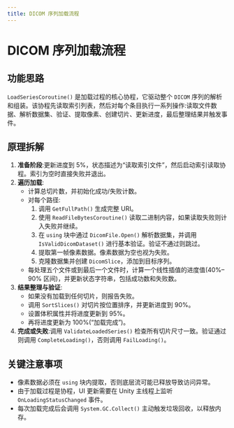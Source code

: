 ```yaml
---
title: DICOM 序列加载流程
---
```

# DICOM 序列加载流程
## 功能思路

`LoadSeriesCoroutine()` 是加载过程的核心协程，它驱动整个 `DICOM` 序列的解析和组装。该协程先读取索引列表，然后对每个条目执行一系列操作:读取文件数据、解析数据集、验证、提取像素、创建切片、更新进度，最后整理结果并触发事件。

## 原理拆解

1. **准备阶段**:更新进度到 5%，状态描述为“读取索引文件”，然后启动索引读取协程。索引为空时直接失败并退出。
2. **遍历加载**:
   - 计算总切片数，并初始化成功/失败计数。
   - 对每个路径:
     1. 调用 `GetFullPath()` 生成完整 URI。
     2. 使用 `ReadFileBytesCoroutine()` 读取二进制内容，如果读取失败则计入失败并继续。
     3. 在 `using` 块中通过 `DicomFile.Open()` 解析数据集，并调用 `IsValidDicomDataset()` 进行基本验证。验证不通过则跳过。
     4. 提取第一帧像素数据。像素数据为空也视为失败。
     5. 克隆数据集并创建 `DicomSlice`，添加到目标序列。
   - 每处理五个文件或到最后一个文件时，计算一个线性插值的进度值(40%–90% 区间)，并更新状态字符串，包括成功数和失败数。
3. **结果整理与验证**:
   - 如果没有加载到任何切片，则报告失败。
   - 调用 `SortSlices()` 对切片按位置排序，并更新进度到 90%。
   - 设置体积属性并将进度更新到 95%。
   - 再将进度更新为 100%(“加载完成”)。
4. **完成或失败**:调用 `ValidateLoadedSeries()` 检查所有切片尺寸一致。验证通过则调用 `CompleteLoading()`，否则调用 `FailLoading()`。

## 关键注意事项

- 像素数据必须在 `using` 块内提取，否则底层流可能已释放导致访问异常。
- 由于加载过程是协程，UI 更新需要在 Unity 主线程上监听 `OnLoadingStatusChanged` 事件。
- 每次加载完成后会调用 `System.GC.Collect()` 主动触发垃圾回收，以释放内存。
